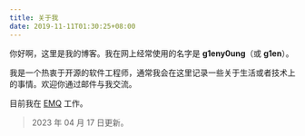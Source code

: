 ```yaml
---
title: 关于我
date: 2019-11-11T01:30:25+08:00
---
```


你好啊，这里是我的博客。我在网上经常使用的名字是 **g1eny0ung**（或 **g1en**）。

我是一个热衷于开源的软件工程师，通常我会在这里记录一些关于生活或者技术上的事情。欢迎你通过邮件与我交流。

目前我在 [EMQ](https://emqx.com) 工作。

> 2023 年 04 月 17 日更新。
